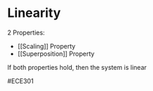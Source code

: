 # Linearity

2 Properties:
- [[Scaling]] Property
- [[Superposition]] Property

If both properties hold, then the system is linear

#ECE301 
